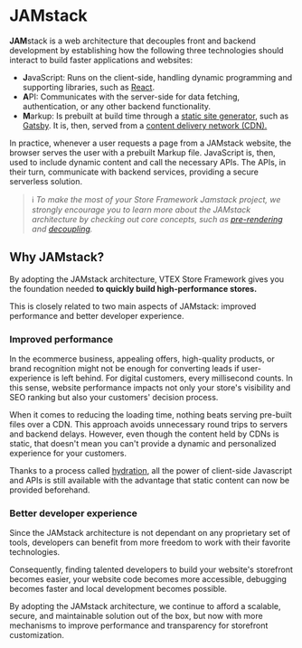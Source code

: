 # JAMstack

**JAM**stack is a web architecture that decouples front and backend development by establishing how the following three technologies should interact to build faster applications and websites:

- **J**avaScript: Runs on the client-side, handling dynamic programming and supporting libraries, such as [React](http://reactjs.org/).
- **A**PI: Communicates with the server-side for data fetching, authentication, or any other backend functionality.
- **M**arkup: Is prebuilt at build time through a [static site generator](https://developer.mozilla.org/en-US/docs/Learn/Tools_and_testing/Client-side_JavaScript_frameworks/Introduction#static_site_generators), such as [Gatsby](https://www.gatsbyjs.com/). It is, then, served from a [content delivery network (CDN).](https://developer.mozilla.org/en-US/docs/Glossary/CDN)

In practice, whenever a user requests a page from a JAMstack website, the browser serves the user with a prebuilt Markup file. JavaScript is, then, used to include dynamic content and call the necessary APIs. The APIs, in their turn, communicate with backend services, providing a secure serverless solution.

>ℹ️ *To make the most of your Store Framework Jamstack project, we strongly encourage you to learn more about the JAMstack architecture by checking out core concepts, such as [pre-rendering](https://jamstack.org/glossary/pre-render/) and [decoupling](https://jamstack.org/glossary/decoupling/).*

## Why JAMstack?

By adopting the JAMstack architecture, VTEX Store Framework gives you the foundation needed **to quickly build high-performance stores.**

This is closely related to two main aspects of JAMstack: improved performance and better developer experience.

### Improved performance

In the ecommerce business, appealing offers, high-quality products, or brand recognition might not be enough for converting leads if user-experience is left behind. For digital customers, every millisecond counts. In this sense, website performance impacts not only your store's visibility and SEO ranking but also your customers' decision process.

When it comes to reducing the loading time, nothing beats serving pre-built files over a CDN. This approach avoids unnecessary round trips to servers and backend delays. However, even though the content held by CDNs is static, that doesn't mean you can't provide a dynamic and personalized experience for your customers.

Thanks to a process called [hydration](https://reactjs.org/docs/react-dom.html#hydrate), all the power of client-side Javascript and APIs is still available with the advantage that static content can now be provided beforehand.

### Better developer experience

Since the JAMstack architecture is not dependant on any proprietary set of tools, developers can benefit from more freedom to work with their favorite technologies. 

Consequently, finding talented developers to build your website's storefront becomes easier, your website code becomes more accessible, debugging becomes faster and local development becomes possible.

By adopting the JAMstack architecture, we continue to afford a scalable, secure, and maintainable solution out of the box, but now with more mechanisms to improve performance and transparency for storefront customization.
